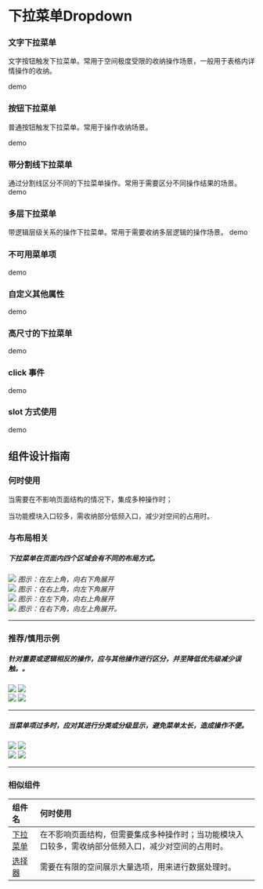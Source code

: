 # 下拉菜单Dropdown

### 文字下拉菜单
文字按钮触发下拉菜单。常用于空间极度受限的收纳操作场景，一般用于表格内详情操作的收纳。

demo

### 按钮下拉菜单
普通按钮触发下拉菜单。常用于操作收纳场景。

demo


### 带分割线下拉菜单
通过分割线区分不同的下拉菜单操作。常用于需要区分不同操作结果的场景。
demo


### 多层下拉菜单
带逻辑层级关系的操作下拉菜单。常用于需要收纳多层逻辑的操作场景。
demo

### 不可用菜单项
demo

### 自定义其他属性
demo


### 高尺寸的下拉菜单
demo


### click 事件
demo

### slot 方式使用
demo




## 组件设计指南


### 何时使用

当需要在不影响页面结构的情况下，集成多种操作时；


当功能模块入口较多，需收纳部分低频入口，减少对空间的占用时。



### 与布局相关

##### 下拉菜单在页面内四个区域会有不同的布局方式。

<div class="legend">
  <div class="item">
    <img src="https://oteam-tdesign-1258344706.cos.ap-guangzhou.myqcloud.com/site/design/Dropdown_1.png" />
    <em>图示：在左上角，向右下角展开</em>
  </div>

  <div class="item">
    <img src="https://oteam-tdesign-1258344706.cos.ap-guangzhou.myqcloud.com/site/design/Dropdown_2.png" />
    <em>图示：在右上角，向左下角展开</em>
  </div>
</div>

<div class="legend">
  <div class="item">
    <img src="https://oteam-tdesign-1258344706.cos.ap-guangzhou.myqcloud.com/site/design/Dropdown_3.png" />
    <em>图示：在左下角，向右上角展开</em>
  </div>

  <div class="item">
    <img src="https://oteam-tdesign-1258344706.cos.ap-guangzhou.myqcloud.com/site/design/Dropdown_4.png" />
    <em>图示：在右下角，向左上角展开。</em>
  </div>
</div>

<hr />



### 推荐/慎用示例


##### 针对重要或逻辑相反的操作，应与其他操作进行区分，并至降低优先级减少误触。。

<div class="legend">
  <div class="item">
    <img src="https://oteam-tdesign-1258344706.cos.ap-guangzhou.myqcloud.com/site/design/Dropdown_5.png" />
    <img class="tag" src="https://oteam-tdesign-1258344706.cos.ap-guangzhou.myqcloud.com/site/doc/good.png" />
  </div>

  <div class="item">
    <img src="https://oteam-tdesign-1258344706.cos.ap-guangzhou.myqcloud.com/site/design/Dropdown_6.png" />
    <img class="tag" src="https://oteam-tdesign-1258344706.cos.ap-guangzhou.myqcloud.com/site/doc/bad.png" />
  </div>
</div>

<hr />


##### 当菜单项过多时，应对其进行分类或分级显示，避免菜单太长，造成操作不便。

<div class="legend">
  <div class="item">
    <img src="https://oteam-tdesign-1258344706.cos.ap-guangzhou.myqcloud.com/site/design/Dropdown_7.png" />
    <img class="tag" src="https://oteam-tdesign-1258344706.cos.ap-guangzhou.myqcloud.com/site/doc/good.png" />
  </div>

  <div class="item">
    <img src="hhttps://oteam-tdesign-1258344706.cos.ap-guangzhou.myqcloud.com/site/design/20211222183640.png" />
    <img class="tag" src="https://oteam-tdesign-1258344706.cos.ap-guangzhou.myqcloud.com/site/doc/bad.png" />
  </div>
</div>

<hr />

### 相似组件

| 组件名 | 何时使用                                                     |
| :----- | :----------------------------------------------------------- |
| [下拉菜单](./dropdown)   | 在不影响页面结构，但需要集成多种操作时；当功能模块入口较多，需收纳部分低频入口，减少对空间的占用时。 |
| [选择器](./select)   | 需要在有限的空间展示大量选项，用来进行数据处理时。                     |

